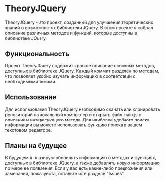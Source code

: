 <h1>TheoryJQuery</h1>
<p>TheoryJQuery - это проект, созданный для улучшения теоретических знаний о возможностях библиотеки JQuery. В этом проекте я собрал описание различных методов и функций, которые доступны в библиотеке JQuery.</p>
<h2>Функциональность</h2>
<p>Проект TheoryJQuery содержит краткое описание основных методов, доступных в библиотеке JQuery. Каждый коммит разделен по методам, что позволяет удобно изучать информацию в соответствии с необходимыми темами.</p>
<h2>Использование</h2>
<p>Для использования TheoryJQuery необходимо скачать или клонировать репозиторий на локальный компьютер и открыть файл main.js с описанием интересующего метода. Для наиболее удобного поиска информации вы можете использовать функцию поиска в вашем текстовом редакторе.</p>
<h2>Планы на будущее</h2>
<p>В будущем я планирую обновлять информацию о методах и функциях, доступных в библиотеке JQuery, а также добавлять новую информацию по мере ее появления. Если у вас есть какие-либо предложения или замечания, пожалуйста, оставьте их в разделе "Issues".</p>
</div>
